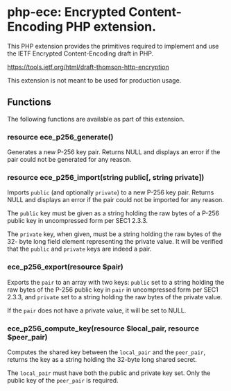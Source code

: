 # php-ece: Encrypted Content-Encoding PHP extension.

This PHP extension provides the primitives required to implement and use the
IETF Encrypted Content-Encoding draft in PHP.

https://tools.ietf.org/html/draft-thomson-http-encryption

This extension is not meant to be used for production usage.

## Functions

The following functions are available as part of this extension.

### resource ece_p256_generate()

Generates a new P-256 key pair. Returns NULL and displays an error if the pair
could not be generated for any reason.

### resource ece_p256_import(string public[, string private])

Imports `public` (and optionally `private`) to a new P-256 key pair. Returns
NULL and displays an error if the pair could not be imported for any reason.

The `public` key must be given as a string holding the raw bytes of a P-256
public key in uncompressed form per SEC1 2.3.3.

The `private` key, when given, must be a string holding the raw bytes of the 32-
byte long field element representing the private value. It will be verified that
the `public` and `private` keys are indeed a pair.

### ece_p256_export(resource $pair)

Exports the `pair` to an array with two keys: `public` set to a string holding
the raw bytes of the P-256 public key in `pair` in uncompressed form per SEC1
2.3.3, and `private` set to a string holding the raw bytes of the private value.

If the `pair` does not have a private value, it will be set to NULL.

### ece_p256_compute_key(resource $local_pair, resource $peer_pair)

Computes the shared key between the `local_pair` and the `peer_pair`, returns
the key as a string holding the 32-byte long shared secret.

The `local_pair` must have both the public and private key set. Only the public
key of the `peer_pair` is required.
